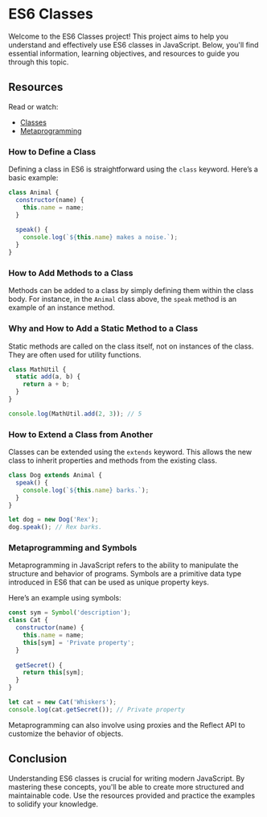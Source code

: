 # ES6 Classes

Welcome to the ES6 Classes project! This project aims to help you understand and effectively use ES6 classes in JavaScript. Below, you'll find essential information, learning objectives, and resources to guide you through this topic.

## Resources
Read or watch:
- [Classes](https://developer.mozilla.org/en-US/docs/Web/JavaScript/Reference/Classes)
- [Metaprogramming](https://developer.mozilla.org/en-US/docs/Web/JavaScript/Guide/Meta_programming)

### How to Define a Class
Defining a class in ES6 is straightforward using the `class` keyword. Here’s a basic example:
```javascript
class Animal {
  constructor(name) {
    this.name = name;
  }
  
  speak() {
    console.log(`${this.name} makes a noise.`);
  }
}
```

### How to Add Methods to a Class
Methods can be added to a class by simply defining them within the class body. For instance, in the `Animal` class above, the `speak` method is an example of an instance method.

### Why and How to Add a Static Method to a Class
Static methods are called on the class itself, not on instances of the class. They are often used for utility functions.
```javascript
class MathUtil {
  static add(a, b) {
    return a + b;
  }
}

console.log(MathUtil.add(2, 3)); // 5
```

### How to Extend a Class from Another
Classes can be extended using the `extends` keyword. This allows the new class to inherit properties and methods from the existing class.
```javascript
class Dog extends Animal {
  speak() {
    console.log(`${this.name} barks.`);
  }
}

let dog = new Dog('Rex');
dog.speak(); // Rex barks.
```

### Metaprogramming and Symbols
Metaprogramming in JavaScript refers to the ability to manipulate the structure and behavior of programs. Symbols are a primitive data type introduced in ES6 that can be used as unique property keys.

Here’s an example using symbols:
```javascript
const sym = Symbol('description');
class Cat {
  constructor(name) {
    this.name = name;
    this[sym] = 'Private property';
  }
  
  getSecret() {
    return this[sym];
  }
}

let cat = new Cat('Whiskers');
console.log(cat.getSecret()); // Private property
```

Metaprogramming can also involve using proxies and the Reflect API to customize the behavior of objects.

## Conclusion
Understanding ES6 classes is crucial for writing modern JavaScript. By mastering these concepts, you'll be able to create more structured and maintainable code. Use the resources provided and practice the examples to solidify your knowledge.
